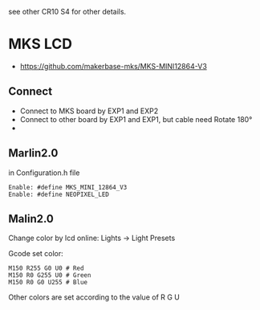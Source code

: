 see other CR10 S4 for other details.

# MKS LCD

- https://github.com/makerbase-mks/MKS-MINI12864-V3

## Connect
- Connect to MKS board by EXP1 and EXP2
- Connect to other board by EXP1 and EXP1, but cable need Rotate 180°
- 

## Marlin2.0

in Configuration.h file

``` 
Enable: #define MKS_MINI_12864_V3
Enable: #define NEOPIXEL_LED
``` 

## Malin2.0
Change color by lcd online: Lights -> Light Presets

Gcode set color:
``` 
M150 R255 G0 U0 # Red
M150 R0 G255 U0 # Green
M150 R0 G0 U255 # Blue
``` 

Other colors are set according to the value of R G U